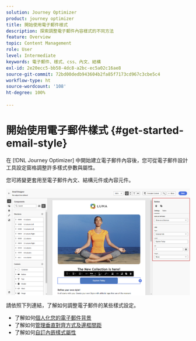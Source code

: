 ```yaml
---
solution: Journey Optimizer
product: journey optimizer
title: 開始使用電子郵件樣式
description: 探索調整電子郵件內容樣式的不同方法
feature: Overview
topic: Content Management
role: User
level: Intermediate
keywords: 電子郵件、樣式、css、內文、結構
exl-id: 2e20ecc5-bb58-4dc8-a2bc-ec5a02c16ae8
source-git-commit: 72bd00dedb943604b2fa85f7173cd967c3cbe5c4
workflow-type: ht
source-wordcount: '108'
ht-degree: 100%

---
```


# 開始使用電子郵件樣式 {#get-started-email-style}

在 [!DNL Journey Optimizer] 中開始建立電子郵件內容後，您可從電子郵件設計工具設定窗格調整許多樣式參數與屬性。

您可將變更套用至電子郵件內文、結構元件或內容元件。

![](assets/email_designer_content_components_settings.png)

請依照下列連結，了解如何調整電子郵件的某些樣式設定。

* 了解如何[個人化您的電子郵件背景](backgrounds.md)
* 了解如何[管理垂直對齊方式及邊框間距](alignment-and-padding.md)
* 了解如何[自訂內嵌樣式屬性](inline-styling.md)
